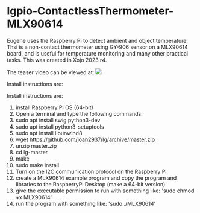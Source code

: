 # lgpio-ContactlessThermometer-MLX90614
Eugene uses the Raspberry Pi to detect ambient and object temperature. Thsi is a non-contact thermometer using GY-906 sensor on a MLX90614 board, and is useful for temperature monitoring and many other practical tasks. This was created in Xojo 2023 r4. 

The teaser video can be viewed at: 
![](https://www.youtube.com/watch?v=mGKfjxuV2BM&ab_channel=EugeneDakin)

Install instructions are:

Install instructions are:
1) install Raspberry Pi OS (64-bit)
2) Open a terminal and type the following commands:
3) sudo apt install swig python3-dev
4) sudo apt install python3-setuptools
5) sudo apt install libunwind8
6) wget https://github.com/joan2937/lg/archive/master.zip
7) unzip master.zip
8) cd lg-master
9) make
10) sudo make install
11) Turn on the I2C communication protocol on the Raspberry Pi
12) create a MLX90614 example program and copy the program and libraries to the RaspberryPi Desktop (make a 64-bit version)
13) give the executable permission to run with something like: 'sudo chmod +x MLX90614'
14) run the program with something like: 'sudo ./MLX90614'
